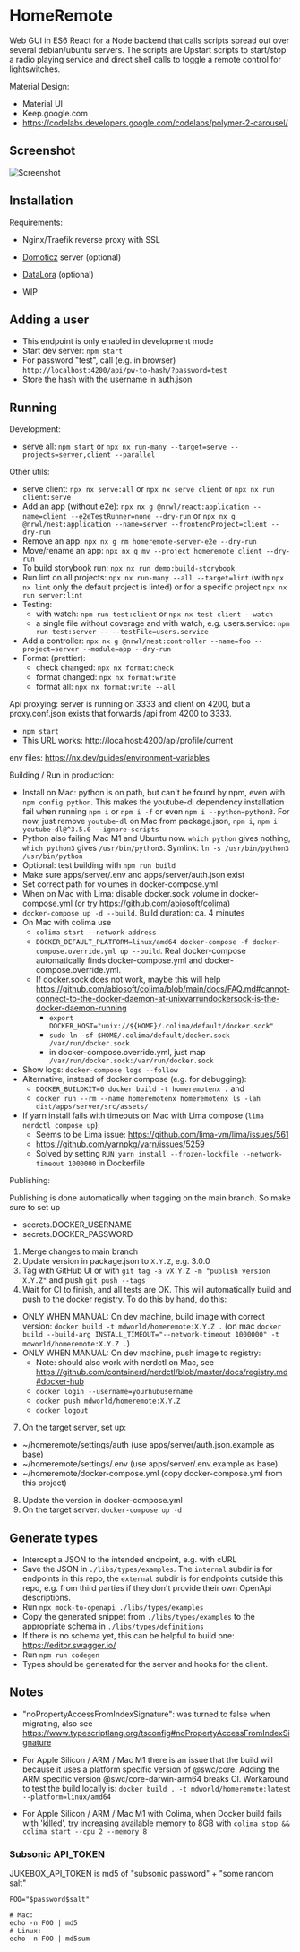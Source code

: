 # HomeRemote

Web GUI in ES6 React for a Node backend that calls scripts spread out over several debian/ubuntu servers. The scripts
are Upstart scripts to start/stop a radio playing service and direct shell calls to toggle a remote control for lightswitches.

Material Design:

-   Material UI
-   Keep.google.com
-   https://codelabs.developers.google.com/codelabs/polymer-2-carousel/

## Screenshot

![Screenshot](screenshot.png)

## Installation

Requirements:

-   Nginx/Traefik reverse proxy with SSL
-   [Domoticz](https://www.domoticz.com/) server (optional)
-   [DataLora](https://github.com/mdvanes/datalora) (optional)

-   WIP

## Adding a user

-   This endpoint is only enabled in development mode
-   Start dev server: `npm start`
-   For password "test", call (e.g. in browser) `http://localhost:4200/api/pw-to-hash/?password=test`
-   Store the hash with the username in auth.json

## Running

Development:

-   serve all: `npm start` or `npx nx run-many --target=serve --projects=server,client --parallel`

Other utils:

-   serve client: `npx nx serve:all` or `npx nx serve client` or `npx nx run client:serve`
-   Add an app (without e2e): `npx nx g @nrwl/react:application --name=client --e2eTestRunner=none --dry-run` or `npx nx g @nrwl/nest:application --name=server --frontendProject=client --dry-run`
-   Remove an app: `npx nx g rm homeremote-server-e2e --dry-run`
-   Move/rename an app: `npx nx g mv --project homeremote client --dry-run`
-   To build storybook run: `npx nx run demo:build-storybook`
-   Run lint on all projects: `npx nx run-many --all --target=lint` (with `npx nx lint` only the default project is linted) or for a specific project `npx nx run server:lint`
-   Testing:
    -   with watch: `npm run test:client` or `npx nx test client --watch`
    -   a single file without coverage and with watch, e.g. users.service: `npm run test:server -- --testFile=users.service`
-   Add a controller: `npx nx g @nrwl/nest:controller --name=foo --project=server --module=app --dry-run`
-   Format (prettier):
    -   check changed: `npx nx format:check`
    -   format changed: `npx nx format:write`
    -   format all: `npx nx format:write --all`

Api proxying: server is running on 3333 and client on 4200, but a proxy.conf.json exists that forwards /api from 4200 to 3333.

-   `npm start`
-   This URL works: http://localhost:4200/api/profile/current

env files: https://nx.dev/guides/environment-variables

Building / Run in production:

-   Install on Mac: python is on path, but can't be found by npm, even with `npm config python`. This makes the youtube-dl dependency installation fail when running `npm i` or `npm i -f` or even `npm i --python=python3`. For now, just remove `youtube-dl` on Mac from package.json, `npm i`, `npm i youtube-dl@^3.5.0 --ignore-scripts`
-   Python also failing Mac M1 and Ubuntu now. `which python` gives nothing, `which python3` gives `/usr/bin/python3`. Symlink: `ln -s /usr/bin/python3 /usr/bin/python`
-   Optional: test building with `npm run build`
-   Make sure apps/server/.env and apps/server/auth.json exist
-   Set correct path for volumes in docker-compose.yml
-   When on Mac with Lima: disable docker.sock volume in docker-compose.yml (or try https://github.com/abiosoft/colima)
-   `docker-compose up -d --build`. Build duration: ca. 4 minutes
-   On Mac with colima use
    -   `colima start --network-address`
    -   `DOCKER_DEFAULT_PLATFORM=linux/amd64 docker-compose -f docker-compose.override.yml up --build`. Real docker-compose automatically finds docker-compose.yml and docker-compose.override.yml.
    -   If docker.sock does not work, maybe this will help https://github.com/abiosoft/colima/blob/main/docs/FAQ.md#cannot-connect-to-the-docker-daemon-at-unixvarrundockersock-is-the-docker-daemon-running
        -   `export DOCKER_HOST="unix://${HOME}/.colima/default/docker.sock"`
        -   `sudo ln -sf $HOME/.colima/default/docker.sock /var/run/docker.sock`
        -   in docker-compose.override.yml, just map `- /var/run/docker.sock:/var/run/docker.sock`
-   Show logs: `docker-compose logs --follow`
-   Alternative, instead of docker compose (e.g. for debugging):
    -   `DOCKER_BUILDKIT=0 docker build -t homeremotenx .` and
    -   `docker run --rm --name homeremotenx homeremotenx ls -lah dist/apps/server/src/assets/`
-   If yarn install fails with timeouts on Mac with Lima compose (`lima nerdctl compose up`):
    -   Seems to be Lima issue: https://github.com/lima-vm/lima/issues/561
    -   https://github.com/yarnpkg/yarn/issues/5259
    -   Solved by setting `RUN yarn install --frozen-lockfile --network-timeout 1000000` in Dockerfile

Publishing:

Publishing is done automatically when tagging on the main branch. So make sure to set up

-   secrets.DOCKER_USERNAME
-   secrets.DOCKER_PASSWORD

1. Merge changes to main branch
2. Update version in package.json to `X.Y.Z`, e.g. 3.0.0
3. Tag with GitHub UI or with `git tag -a vX.Y.Z -m "publish version X.Y.Z"` and push `git push --tags`
4. Wait for CI to finish, and all tests are OK. This will automatically build and push to the docker registry. To do this by hand, do this:

-   ONLY WHEN MANUAL: On dev machine, build image with correct version: `docker build -t mdworld/homeremote:X.Y.Z .` (on mac `docker build --build-arg INSTALL_TIMEOUT="--network-timeout 1000000" -t mdworld/homeremote:X.Y.Z .`)
-   ONLY WHEN MANUAL: On dev machine, push image to registry:
    -   Note: should also work with nerdctl on Mac, see https://github.com/containerd/nerdctl/blob/master/docs/registry.md#docker-hub
    -   `docker login --username=yourhubusername`
    -   `docker push mdworld/homeremote:X.Y.Z`
    -   `docker logout`

7. On the target server, set up:

-   ~/homeremote/settings/auth (use apps/server/auth.json.example as base)
-   ~/homeremote/settings/.env (use apps/server/.env.example as base)
-   ~/homeremote/docker-compose.yml (copy docker-compose.yml from this project)

8. Update the version in docker-compose.yml
9. On the target server: `docker-compose up -d`

## Generate types

- Intercept a JSON to the intended endpoint, e.g. with cURL
- Save the JSON in `./libs/types/examples`. The `internal` subdir is for endpoints in this repo, the `external` subdir is for endpoints outside this repo, e.g. from third parties if they don't provide their own OpenApi descriptions.
- Run `npx mock-to-openapi ./libs/types/examples`
- Copy the generated snippet from `./libs/types/examples` to the appropriate schema in `./libs/types/definitions`
- If there is no schema yet, this can be helpful to build one: https://editor.swagger.io/
- Run `npm run codegen`
- Types should be generated for the server and hooks for the client.

## Notes

-   "noPropertyAccessFromIndexSignature": was turned to false when migrating, also see https://www.typescriptlang.org/tsconfig#noPropertyAccessFromIndexSignature

-   For Apple Silicon / ARM / Mac M1 there is an issue that the build will because it uses a platform specific version of @swc/core. Adding the ARM specific version @swc/core-darwin-arm64 breaks CI. Workaround to test the build locally is: `docker build . -t mdworld/homeremote:latest --platform=linux/amd64`

-   For Apple Silicon / ARM / Mac M1 with Colima, when Docker build fails with 'killed', try increasing available memory to 8GB with `colima stop && colima start --cpu 2 --memory 8`

### Subsonic API_TOKEN

JUKEBOX_API_TOKEN is md5 of "subsonic password" + "some random salt"

```
FOO="$password$salt"

# Mac:
echo -n FOO | md5
# Linux:
echo -n FOO | md5sum
```
